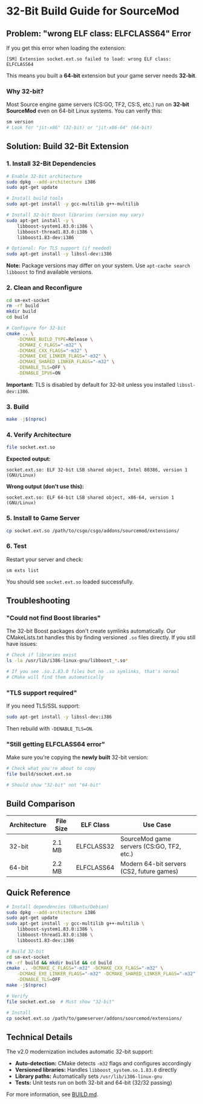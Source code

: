 # 32-Bit Build Guide for SourceMod

## Problem: "wrong ELF class: ELFCLASS64" Error

If you get this error when loading the extension:
```
[SM] Extension socket.ext.so failed to load: wrong ELF class: ELFCLASS64
```

This means you built a **64-bit** extension but your game server needs **32-bit**.

### Why 32-bit?

Most Source engine game servers (CS:GO, TF2, CS:S, etc.) run on **32-bit SourceMod** even on 64-bit Linux systems. You can verify this:

```bash
sm version
# Look for "jit-x86" (32-bit) or "jit-x86-64" (64-bit)
```

## Solution: Build 32-Bit Extension

### 1. Install 32-Bit Dependencies

```bash
# Enable 32-bit architecture
sudo dpkg --add-architecture i386
sudo apt-get update

# Install build tools
sudo apt-get install -y gcc-multilib g++-multilib

# Install 32-bit Boost libraries (version may vary)
sudo apt-get install -y \
    libboost-system1.83.0:i386 \
    libboost-thread1.83.0:i386 \
    libboost1.83-dev:i386

# Optional: For TLS support (if needed)
sudo apt-get install -y libssl-dev:i386
```

**Note:** Package versions may differ on your system. Use `apt-cache search libboost` to find available versions.

### 2. Clean and Reconfigure

```bash
cd sm-ext-socket
rm -rf build
mkdir build
cd build

# Configure for 32-bit
cmake .. \
    -DCMAKE_BUILD_TYPE=Release \
    -DCMAKE_C_FLAGS="-m32" \
    -DCMAKE_CXX_FLAGS="-m32" \
    -DCMAKE_EXE_LINKER_FLAGS="-m32" \
    -DCMAKE_SHARED_LINKER_FLAGS="-m32" \
    -DENABLE_TLS=OFF \
    -DENABLE_IPV6=ON
```

**Important:** TLS is disabled by default for 32-bit unless you installed `libssl-dev:i386`.

### 3. Build

```bash
make -j$(nproc)
```

### 4. Verify Architecture

```bash
file socket.ext.so
```

**Expected output:**
```
socket.ext.so: ELF 32-bit LSB shared object, Intel 80386, version 1 (GNU/Linux)
```

**Wrong output (don't use this):**
```
socket.ext.so: ELF 64-bit LSB shared object, x86-64, version 1 (GNU/Linux)
```

### 5. Install to Game Server

```bash
cp socket.ext.so /path/to/csgo/csgo/addons/sourcemod/extensions/
```

### 6. Test

Restart your server and check:
```
sm exts list
```

You should see `socket.ext.so` loaded successfully.

## Troubleshooting

### "Could not find Boost libraries"

The 32-bit Boost packages don't create symlinks automatically. Our CMakeLists.txt handles this by finding versioned `.so` files directly. If you still have issues:

```bash
# Check if libraries exist
ls -la /usr/lib/i386-linux-gnu/libboost_*.so*

# If you see .so.1.83.0 files but no .so symlinks, that's normal
# CMake will find them automatically
```

### "TLS support required"

If you need TLS/SSL support:

```bash
sudo apt-get install -y libssl-dev:i386
```

Then rebuild with `-DENABLE_TLS=ON`.

### "Still getting ELFCLASS64 error"

Make sure you're copying the **newly built** 32-bit version:

```bash
# Check what you're about to copy
file build/socket.ext.so

# Should show "32-bit" not "64-bit"
```

## Build Comparison

| Architecture | File Size | ELF Class | Use Case |
|-------------|-----------|-----------|----------|
| 32-bit | 2.1 MB | ELFCLASS32 | SourceMod game servers (CS:GO, TF2, etc.) |
| 64-bit | 2.2 MB | ELFCLASS64 | Modern 64-bit servers (CS2, future games) |

## Quick Reference

```bash
# Install dependencies (Ubuntu/Debian)
sudo dpkg --add-architecture i386
sudo apt-get update
sudo apt-get install -y gcc-multilib g++-multilib \
    libboost-system1.83.0:i386 \
    libboost-thread1.83.0:i386 \
    libboost1.83-dev:i386

# Build 32-bit
cd sm-ext-socket
rm -rf build && mkdir build && cd build
cmake .. -DCMAKE_C_FLAGS="-m32" -DCMAKE_CXX_FLAGS="-m32" \
    -DCMAKE_EXE_LINKER_FLAGS="-m32" -DCMAKE_SHARED_LINKER_FLAGS="-m32" \
    -DENABLE_TLS=OFF
make -j$(nproc)

# Verify
file socket.ext.so  # Must show "32-bit"

# Install
cp socket.ext.so /path/to/gameserver/addons/sourcemod/extensions/
```

## Technical Details

The v2.0 modernization includes automatic 32-bit support:

- **Auto-detection:** CMake detects `-m32` flags and configures accordingly
- **Versioned libraries:** Handles `libboost_system.so.1.83.0` directly
- **Library paths:** Automatically sets `/usr/lib/i386-linux-gnu`
- **Tests:** Unit tests run on both 32-bit and 64-bit (32/32 passing)

For more information, see [BUILD.md](BUILD.md).
